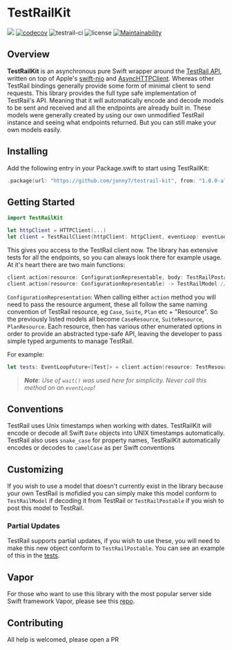 # TestRailKit
![](https://img.shields.io/badge/Swift-5.3-orange.svg?style=svg) [![codecov](https://codecov.io/gh/jonny7/testrail-kit/branch/master/graph/badge.svg)](https://codecov.io/gh/jonny7/testrail-kit) ![testrail-ci](https://github.com/jonny7/testrail-kit/workflows/testrail-ci/badge.svg) ![license](https://img.shields.io/github/license/jonny7/testrail-kit) [![Maintainability](https://api.codeclimate.com/v1/badges/58d6e1a7f9f8038f92c8/maintainability)](https://codeclimate.com/github/jonny7/testrail-kit/maintainability)

## Overview

**TestRailKit** is an asynchronous pure Swift wrapper around the [TestRail API](https://www.gurock.com/testrail/docs/api), written on top of Apple's [swift-nio](https://github.com/apple/swift-nio) and [AsyncHTTPClient](https://github.com/swift-server/async-http-client). Whereas other TestRail bindings generally provide some form of minimal client to send requests. This library provides the full type safe implementation of TestRail's API. Meaning that it will automatically encode and decode models to be sent and received and all the endpoints are already built in. These models were generally created by using our own unmodified TestRail instance and seeing what endpoints returned. But you can still make your own models easily.

## Installing
Add the following entry in your Package.swift to start using TestRailKit:
```swift
.package(url: "https://github.com/jonny7/testrail-kit", from: "1.0.0-alpha.1")
```
## Getting Started
```swift
import TestRailKit

let httpClient = HTTPClient(...)
let client = TestRailClient(httpClient: httpClient, eventLoop: eventLoop, username: "your_username", apiKey: "your-key", testRailUrl: "https://my-testrail-domain", port: nil) // `use port` if you're on a non-standard port
```
This gives you access to the TestRail client now. The library has extensive tests for all the endpoints, so you can always look there for example usage. At it's heart there are two main functions:
```swift
client.action(resource: ConfigurationRepresentable, body: TestRailPostable) -> TestRailModel // for posting models to TestRail
client.action(resource: ConfigurationRepresentable) -> TestRailModel // for retrieving models from TestRail
```

`ConfigurationRepresentation`: When calling either `action` method you will need to pass the resource argument, these all follow the same naming convention of TestRail resource, eg `Case`, `Suite`, `Plan` etc + "Resource". So the previously listed models all become `CaseResource`, `SuiteResource`, `PlanResource`. Each resource, then has various other enumerated options in order to provide an abstracted type-safe API, leaving the developer to pass simple typed arguments to manage TestRail. 

For example:
```swift
let tests: EventLoopFuture<[Test]> = client.action(resource: TestResource.all(runId: 89, statusIds: [1]))).wait() // return all tests for run 89 with a status of 1
```
> _**Note**: Use of `wait()` was used here for simplicity. Never call this method on an `eventLoop`!_

## Conventions
TestRail uses Unix timestamps when working with dates. TestRailKit will encode or decode all Swift `Date` objects into UNIX timestamps automatically.
TestRail also uses `snake_case` for property names, TestRailKit automatically encodes or decodes to `camelCase` as per Swift conventions 

## Customizing
If you wish to use a model that doesn't currently exist in the library because your own TestRail is mofidied you can simply make this model conform to `TestRailModel` if decoding it from TestRail or `TestRailPostable` if you wish to post this model to TestRail.

### Partial Updates
TestRail supports partial updates, if you wish to use these, you will need to make this new object conform to `TestRailPostable`. You can see an example of this in the [tests](https://github.com/jonny7/testrail-kit/blob/master/Tests/TestRailKitTests/Utilities/Classes/SuiteUtilities.swift).  

## Vapor
For those who want to use this library with the most popular server side Swift framework Vapor, please see this [repo](https://github.com/jonny7/testrail).

## Contributing 
All help is welcomed, please open a PR 
